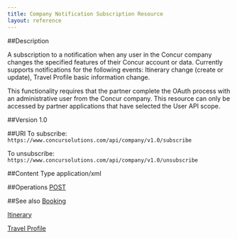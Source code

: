 ```yaml
---
title: Company Notification Subscription Resource 
layout: reference
--- 
```


##Description 

A subscription to a notification when any user in the Concur company changes the specified features of their Concur account or data. Currently supports notifications for the following events: Itinerary change (create or update), Travel Profile basic information change.

This functionality requires that the partner complete the OAuth process with an administrative user from the Concur company. This resource can only be accessed by partner applications that have selected the User API scope.

##Version
1.0

##URI
To subscribe:  
`https://www.concursolutions.com/api/company/v1.0/subscribe`

To unsubscribe:  
`https://www.concursolutions.com/api/company/v1.0/unsubscribe`

##Content Type
application/xml
 
##Operations
[POST][1]

##See also
[Booking][2]

[Itinerary][3]

[Travel Profile][4]

[1]: https://developer.concur.com/company-notification-subscription-resource/company-notification-subscription-resource-post
[2]: https://developer.concur.com/itinerary-tmc-and-third-party-developers/booking-resource
[3]: https://developer.concur.com/itinerary-tmc-and-third-party-developers/itinerary-resource
[4]: https://developer.concur.com/travel-profile/profile-resource
